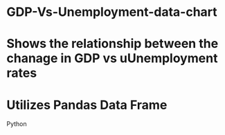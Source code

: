 # GDP-Vs-Unemployment-data-chart
# Shows the relationship between the chanage in GDP vs uUnemployment rates
# Utilizes Pandas Data Frame
Python
